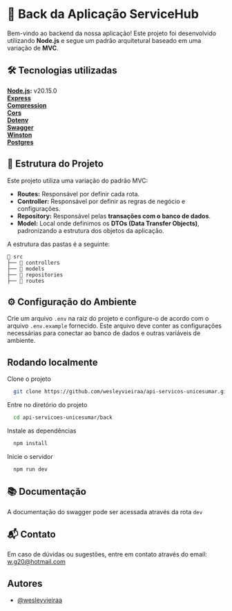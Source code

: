
# 🚀 Back da Aplicação ServiceHub

Bem-vindo ao backend da nossa aplicação! Este projeto foi desenvolvido utilizando **Node.js** e segue um padrão arquitetural baseado em uma variação de **MVC**.


## 🛠️ Tecnologias utilizadas

**[Node.js]([https://nodejs.org/download/release/v20.15.0/](https://nodejs.org/docs/latest/api/)):** v20.15.0<br>
**[Express](https://expressjs.com/pt-br/)**<br>
**[Compression](https://www.npmjs.com/package/compression)**<br>
**[Cors](https://www.npmjs.com/package/cors)**<br>
**[Dotenv](https://www.npmjs.com/package/dotenv)**<br>
**[Swagger](https://swagger.io/docs/)**<br>
**[Winston](https://github.com/winstonjs/winston/tree/2.x)**<br>
**[Postgres](https://www.postgresql.org/docs/)**


## 🚧 Estrutura do Projeto

Este projeto utiliza uma variação do padrão MVC:

- **Routes:** Responsável por definir cada rota.
- **Controller:** Responsável por definir as regras de negócio e configurações.
- **Repository:** Responsável pelas **transações com o banco de dados**.
- **Model:** Local onde definimos os **DTOs (Data Transfer Objects)**, padronizando a estrutura dos objetos da aplicação.

A estrutura das pastas é a seguinte:

```plaintext
📂 src
├── 📂 controllers
├── 📂 models
├── 📂 repositories
├── 📂 routes
```


## ⚙️ Configuração do Ambiente

Crie um arquivo `.env` na raiz do projeto e configure-o de acordo com o arquivo `.env.example` fornecido. Este arquivo deve conter as configurações necessárias para conectar ao banco de dados e outras variáveis de ambiente.


## Rodando localmente

Clone o projeto

```bash
  git clone https://github.com/wesleyvieiraa/api-servicos-unicesumar.git
```

Entre no diretório do projeto

```bash
  cd api-servicoes-unicesumar/back
```

Instale as dependências

```bash
  npm install
```

Inicie o servidor

```bash
  npm run dev
```


## 📚 Documentação

A documentação do swagger pode ser acessada através da rota `dev`


## 📬 Contato

Em caso de dúvidas ou sugestões, entre em contato através do email: w.g20@hotmail.com
## Autores

- [@wesleyvieiraa](https://github.com/wesleyvieiraa)

